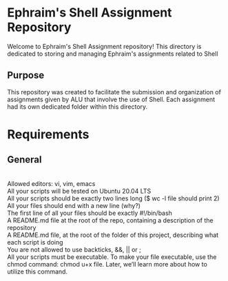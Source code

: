 # Ephraim's Shell Assignment Repository
Welcome to Ephraim's Shell Assignment repository! This directory is dedicated to storing and managing Ephraim's assignments related to Shell 

## Purpose

This repository was created to facilitate the submission and organization of assignments given by ALU that involve the use of Shell. Each assignment had its own dedicated folder within this directory.

# Requirements
## General
<br>Allowed editors: vi, vim, emacs
<br>All your scripts will be tested on Ubuntu 20.04 LTS
<br>All your scripts should be exactly two lines long ($ wc -l file should print 2)
<br>All your files should end with a new line (why?)
<br>The first line of all your files should be exactly #!/bin/bash
<br>A README.md file at the root of the repo, containing a description of the repository
<br>A README.md file, at the root of the folder of this project, describing what each script is doing
<br>You are not allowed to use backticks, &&, || or ;
<br>All your scripts must be executable. To make your file executable, use the chmod command: chmod u+x file. Later, we’ll learn more about how to utilize this command.
